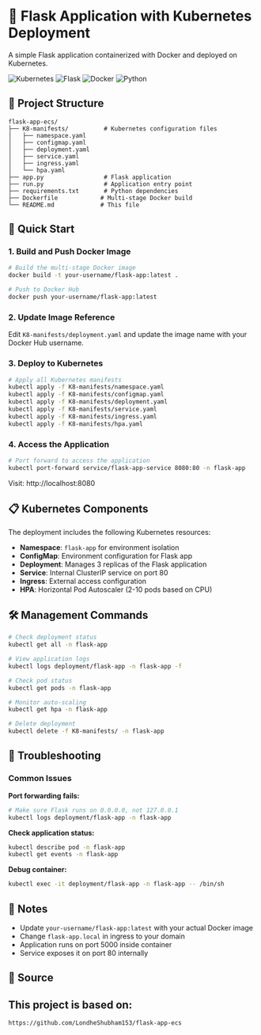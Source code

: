 
# 🚀 Flask Application with Kubernetes Deployment

A simple Flask application containerized with Docker and deployed on Kubernetes.

![Kubernetes](https://img.shields.io/badge/Kubernetes-326CE5?style=for-the-badge&logo=kubernetes&logoColor=white)
![Flask](https://img.shields.io/badge/Flask-000000?style=for-the-badge&logo=flask&logoColor=white)
![Docker](https://img.shields.io/badge/Docker-2496ED?style=for-the-badge&logo=docker&logoColor=white)
![Python](https://img.shields.io/badge/Python-3776AB?style=for-the-badge&logo=python&logoColor=white)

## 📁 Project Structure

```
flask-app-ecs/
├── K8-manifests/          # Kubernetes configuration files
│   ├── namespace.yaml
│   ├── configmap.yaml
│   ├── deployment.yaml
│   ├── service.yaml
│   ├── ingress.yaml
│   └── hpa.yaml
├── app.py                 # Flask application
├── run.py                 # Application entry point
├── requirements.txt       # Python dependencies
├── Dockerfile            # Multi-stage Docker build
└── README.md             # This file
```

## 🚀 Quick Start

### 1. Build and Push Docker Image

```bash
# Build the multi-stage Docker image
docker build -t your-username/flask-app:latest .

# Push to Docker Hub
docker push your-username/flask-app:latest
```

### 2. Update Image Reference

Edit `K8-manifests/deployment.yaml` and update the image name with your Docker Hub username.

### 3. Deploy to Kubernetes

```bash
# Apply all Kubernetes manifests
kubectl apply -f K8-manifests/namespace.yaml
kubectl apply -f K8-manifests/configmap.yaml
kubectl apply -f K8-manifests/deployment.yaml
kubectl apply -f K8-manifests/service.yaml
kubectl apply -f K8-manifests/ingress.yaml
kubectl apply -f K8-manifests/hpa.yaml
```

### 4. Access the Application

```bash
# Port forward to access the application
kubectl port-forward service/flask-app-service 8080:80 -n flask-app
```

Visit: http://localhost:8080

## 📋 Kubernetes Components

The deployment includes the following Kubernetes resources:

- **Namespace**: `flask-app` for environment isolation
- **ConfigMap**: Environment configuration for Flask app
- **Deployment**: Manages 3 replicas of the Flask application
- **Service**: Internal ClusterIP service on port 80
- **Ingress**: External access configuration
- **HPA**: Horizontal Pod Autoscaler (2-10 pods based on CPU)

## 🛠️ Management Commands

```bash
# Check deployment status
kubectl get all -n flask-app

# View application logs
kubectl logs deployment/flask-app -n flask-app -f

# Check pod status
kubectl get pods -n flask-app

# Monitor auto-scaling
kubectl get hpa -n flask-app

# Delete deployment
kubectl delete -f K8-manifests/ -n flask-app
```

## 🐛 Troubleshooting

### Common Issues

**Port forwarding fails:**
```bash
# Make sure Flask runs on 0.0.0.0, not 127.0.0.1
kubectl logs deployment/flask-app -n flask-app
```

**Check application status:**
```bash
kubectl describe pod -n flask-app
kubectl get events -n flask-app
```

**Debug container:**
```bash
kubectl exec -it deployment/flask-app -n flask-app -- /bin/sh
```

## 📝 Notes

- Update `your-username/flask-app:latest` with your actual Docker image
- Change `flask-app.local` in ingress to your domain
- Application runs on port 5000 inside container
- Service exposes it on port 80 internally

## 🔗 Source

This project is based on: 
---
```
https://github.com/LondheShubham153/flask-app-ecs
```
